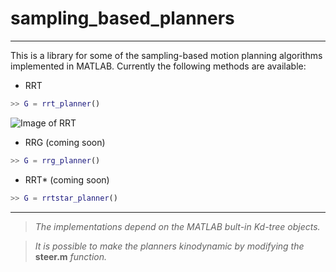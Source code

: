# sampling_based_planners
---
This is a library for some of the sampling-based motion planning algorithms implemented in MATLAB. Currently the following methods are available:

- RRT

```matlab
>> G = rrt_planner()
```

![Image of RRT](https://raw.githubusercontent.com/MaaniGhaffari/sampling_based_planners/master/figures/RRT_Cave.gif)


- RRG (coming soon)

```matlab
>> G = rrg_planner()
```


- RRT* (coming soon)

```matlab
>> G = rrtstar_planner()
```

---

> *The implementations depend on the MATLAB bult-in Kd-tree objects.*

> *It is possible to make the planners kinodynamic by modifying the* **steer.m** *function.* 

